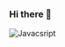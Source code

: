 ### Hi there 👋

![Javacsript](https://upload.wikimedia.org/wikipedia/commons/thumb/6/6a/JavaScript-logo.png/800px-JavaScript-logo.png)
